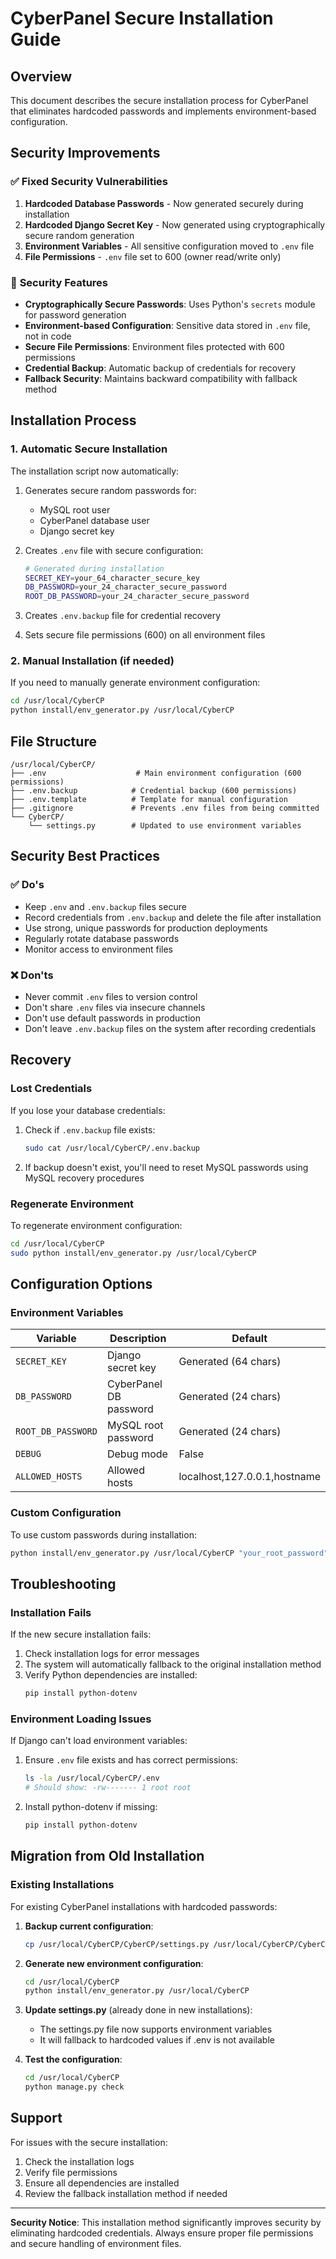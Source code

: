 # CyberPanel Secure Installation Guide

## Overview

This document describes the secure installation process for CyberPanel that eliminates hardcoded passwords and implements environment-based configuration.

## Security Improvements

### ✅ **Fixed Security Vulnerabilities**

1. **Hardcoded Database Passwords** - Now generated securely during installation
2. **Hardcoded Django Secret Key** - Now generated using cryptographically secure random generation
3. **Environment Variables** - All sensitive configuration moved to `.env` file
4. **File Permissions** - `.env` file set to 600 (owner read/write only)

### 🔐 **Security Features**

- **Cryptographically Secure Passwords**: Uses Python's `secrets` module for password generation
- **Environment-based Configuration**: Sensitive data stored in `.env` file, not in code
- **Secure File Permissions**: Environment files protected with 600 permissions
- **Credential Backup**: Automatic backup of credentials for recovery
- **Fallback Security**: Maintains backward compatibility with fallback method

## Installation Process

### 1. **Automatic Secure Installation**

The installation script now automatically:

1. Generates secure random passwords for:
   - MySQL root user
   - CyberPanel database user
   - Django secret key

2. Creates `.env` file with secure configuration:
   ```bash
   # Generated during installation
   SECRET_KEY=your_64_character_secure_key
   DB_PASSWORD=your_24_character_secure_password
   ROOT_DB_PASSWORD=your_24_character_secure_password
   ```

3. Creates `.env.backup` file for credential recovery
4. Sets secure file permissions (600) on all environment files

### 2. **Manual Installation** (if needed)

If you need to manually generate environment configuration:

```bash
cd /usr/local/CyberCP
python install/env_generator.py /usr/local/CyberCP
```

## File Structure

```
/usr/local/CyberCP/
├── .env                    # Main environment configuration (600 permissions)
├── .env.backup            # Credential backup (600 permissions)
├── .env.template          # Template for manual configuration
├── .gitignore             # Prevents .env files from being committed
└── CyberCP/
    └── settings.py        # Updated to use environment variables
```

## Security Best Practices

### ✅ **Do's**

- Keep `.env` and `.env.backup` files secure
- Record credentials from `.env.backup` and delete the file after installation
- Use strong, unique passwords for production deployments
- Regularly rotate database passwords
- Monitor access to environment files

### ❌ **Don'ts**

- Never commit `.env` files to version control
- Don't share `.env` files via insecure channels
- Don't use default passwords in production
- Don't leave `.env.backup` files on the system after recording credentials

## Recovery

### **Lost Credentials**

If you lose your database credentials:

1. Check if `.env.backup` file exists:
   ```bash
   sudo cat /usr/local/CyberCP/.env.backup
   ```

2. If backup doesn't exist, you'll need to reset MySQL passwords using MySQL recovery procedures

### **Regenerate Environment**

To regenerate environment configuration:

```bash
cd /usr/local/CyberCP
sudo python install/env_generator.py /usr/local/CyberCP
```

## Configuration Options

### **Environment Variables**

| Variable | Description | Default |
|----------|-------------|---------|
| `SECRET_KEY` | Django secret key | Generated (64 chars) |
| `DB_PASSWORD` | CyberPanel DB password | Generated (24 chars) |
| `ROOT_DB_PASSWORD` | MySQL root password | Generated (24 chars) |
| `DEBUG` | Debug mode | False |
| `ALLOWED_HOSTS` | Allowed hosts | localhost,127.0.0.1,hostname |

### **Custom Configuration**

To use custom passwords during installation:

```bash
python install/env_generator.py /usr/local/CyberCP "your_root_password" "your_db_password"
```

## Troubleshooting

### **Installation Fails**

If the new secure installation fails:

1. Check installation logs for error messages
2. The system will automatically fallback to the original installation method
3. Verify Python dependencies are installed:
   ```bash
   pip install python-dotenv
   ```

### **Environment Loading Issues**

If Django can't load environment variables:

1. Ensure `.env` file exists and has correct permissions:
   ```bash
   ls -la /usr/local/CyberCP/.env
   # Should show: -rw------- 1 root root
   ```

2. Install python-dotenv if missing:
   ```bash
   pip install python-dotenv
   ```

## Migration from Old Installation

### **Existing Installations**

For existing CyberPanel installations with hardcoded passwords:

1. **Backup current configuration**:
   ```bash
   cp /usr/local/CyberCP/CyberCP/settings.py /usr/local/CyberCP/CyberCP/settings.py.backup
   ```

2. **Generate new environment configuration**:
   ```bash
   cd /usr/local/CyberCP
   python install/env_generator.py /usr/local/CyberCP
   ```

3. **Update settings.py** (already done in new installations):
   - The settings.py file now supports environment variables
   - It will fallback to hardcoded values if .env is not available

4. **Test the configuration**:
   ```bash
   cd /usr/local/CyberCP
   python manage.py check
   ```

## Support

For issues with the secure installation:

1. Check the installation logs
2. Verify file permissions
3. Ensure all dependencies are installed
4. Review the fallback installation method if needed

---

**Security Notice**: This installation method significantly improves security by eliminating hardcoded credentials. Always ensure proper file permissions and secure handling of environment files.

